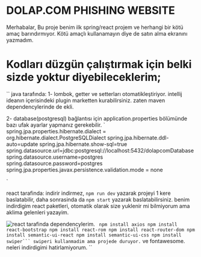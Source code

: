 # DOLAP.COM PHISHING WEBSITE  

Merhabalar,
Bu proje benim ilk spring/react projem ve herhangi bir kötü amaç barındırmıyor. Kötü amaçlı kullanamayın diye de satın alma ekranını yazmadım.


# Kodları düzgün çalıştırmak için belki sizde yoktur diyebileceklerim;
``
java tarafında:
1- lombok,
getter ve setterları otomatikleştiriyor. intellij ideanın içerisindeki plugin marketten kurabilirsiniz. zaten maven dependencylerinde de ekli.

2- database(postgresql) bağlantısı için application.properties bölümünde bazı ufak ayarlar yapmanız gerekebilir.
`
spring.jpa.properties.hibernate.dialect = org.hibernate.dialect.PostgreSQLDialect
spring.jpa.hibernate.ddl-auto=update
spring.jpa.hibernate.show-sql=true
spring.datasource.url=jdbc:postgresql://localhost:5432/dolapcomDatabase
spring.datasource.username=postgres
spring.datasource.password=postgres
spring.jpa.properties.javax.persistence.validation.mode = none

`

react tarafinda:
indirir indirmez, ```npm run dev``` yazarak projeyi 1 kere baslatabilir, daha sonrasinda da ```npm start``` yazarak baslatabilirsiniz.
benim indirdigim react paketleri, otomatik olarak size yuklenir mi bilmiyorum ama aklima gelenleri yazayim.

![react tarafinda dependencylerim.](https://github.com/emirhankarakoc/dolapcom/assets/101813995/17a819d0-a111-4d8f-a0ee-ad2219406c27)
`
npm install axios
npm install react-bootstrap
npm install react-rom
npm install react-router-dom
npm install semantic-ui-react
npm install semantic-ui-css
npm install swiper```
swiperi kullanmadim ama projede duruyor.`
ve fontawesome. neleri indirdigimi hatirlamiyorum.
``
